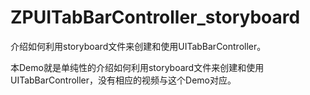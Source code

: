 # ZPUITabBarController_storyboard
介绍如何利用storyboard文件来创建和使用UITabBarController。

本Demo就是单纯性的介绍如何利用storyboard文件来创建和使用UITabBarController，没有相应的视频与这个Demo对应。
